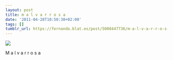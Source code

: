 ```yaml
---
layout: post
title: m a l v a r r o s a
date: '2011-04-28T10:50:30+02:00'
tags: []
tumblr_url: https://fernando.blat.es/post/5008447736/m-a-l-v-a-r-r-o-s-a
---
```

 ![](/tumblr_files/tumblr_lkctw6kswJ1qz4y16o1_1280.jpg)  

M a l v a r r o s a
